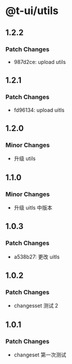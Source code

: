 # @t-ui/utils

## 1.2.2

### Patch Changes

- 987d2ce: upload utils

## 1.2.1

### Patch Changes

- fd96134: upload uitls

## 1.2.0

### Minor Changes

- 升级 utils

## 1.1.0

### Minor Changes

- 升级 uitls 中版本

## 1.0.3

### Patch Changes

- a538b27: 更改 uitls

## 1.0.2

### Patch Changes

- changesset 测试 2

## 1.0.1

### Patch Changes

- changeset 第一次测试
